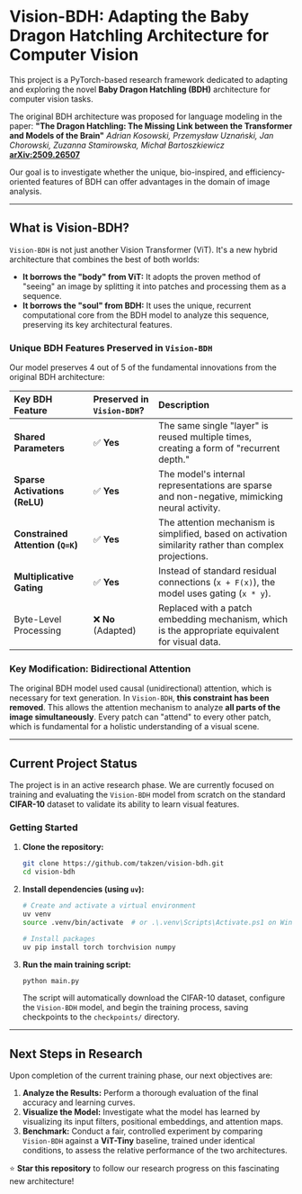 # Vision-BDH: Adapting the Baby Dragon Hatchling Architecture for Computer Vision

This project is a PyTorch-based research framework dedicated to adapting and exploring the novel **Baby Dragon Hatchling (BDH)** architecture for computer vision tasks.

The original BDH architecture was proposed for language modeling in the paper:
**"The Dragon Hatchling: The Missing Link between the Transformer and Models of the Brain"**
*Adrian Kosowski, Przemysław Uznański, Jan Chorowski, Zuzanna Stamirowska, Michał Bartoszkiewicz*
**[arXiv:2509.26507](https://arxiv.org/abs/2509.26507)**

Our goal is to investigate whether the unique, bio-inspired, and efficiency-oriented features of BDH can offer advantages in the domain of image analysis.

---

## What is Vision-BDH?

`Vision-BDH` is not just another Vision Transformer (ViT). It's a new hybrid architecture that combines the best of both worlds:

*   **It borrows the "body" from ViT:** It adopts the proven method of "seeing" an image by splitting it into patches and processing them as a sequence.
*   **It borrows the "soul" from BDH:** It uses the unique, recurrent computational core from the BDH model to analyze this sequence, preserving its key architectural features.

### Unique BDH Features Preserved in `Vision-BDH`

Our model preserves 4 out of 5 of the fundamental innovations from the original BDH architecture:

| Key BDH Feature               | Preserved in `Vision-BDH`? | Description                                                                                    |
| :---------------------------- | :------------------------- | :--------------------------------------------------------------------------------------------- |
| **Shared Parameters**         | ✅ **Yes**                 | The same single "layer" is reused multiple times, creating a form of "recurrent depth."        |
| **Sparse Activations (ReLU)** | ✅ **Yes**                 | The model's internal representations are sparse and non-negative, mimicking neural activity.     |
| **Constrained Attention (`Q=K`)** | ✅ **Yes**                 | The attention mechanism is simplified, based on activation similarity rather than complex projections. |
| **Multiplicative Gating**     | ✅ **Yes**                 | Instead of standard residual connections (`x + F(x)`), the model uses gating (`x * y`).        |
| Byte-Level Processing         | ❌ **No** (Adapted)        | Replaced with a patch embedding mechanism, which is the appropriate equivalent for visual data. |

### Key Modification: Bidirectional Attention

The original BDH model used causal (unidirectional) attention, which is necessary for text generation. In `Vision-BDH`, **this constraint has been removed**. This allows the attention mechanism to analyze **all parts of the image simultaneously**. Every patch can "attend" to every other patch, which is fundamental for a holistic understanding of a visual scene.

---

## Current Project Status

The project is in an active research phase. We are currently focused on training and evaluating the `Vision-BDH` model from scratch on the standard **CIFAR-10** dataset to validate its ability to learn visual features.

### Getting Started

1.  **Clone the repository:**
    ```bash
    git clone https://github.com/takzen/vision-bdh.git
    cd vision-bdh
    ```

2.  **Install dependencies (using `uv`):**
    ```bash
    # Create and activate a virtual environment
    uv venv
    source .venv/bin/activate  # or .\.venv\Scripts\Activate.ps1 on Windows
    
    # Install packages
    uv pip install torch torchvision numpy
    ```

3.  **Run the main training script:**
    ```bash
    python main.py
    ```
    The script will automatically download the CIFAR-10 dataset, configure the `Vision-BDH` model, and begin the training process, saving checkpoints to the `checkpoints/` directory.

---

## Next Steps in Research

Upon completion of the current training phase, our next objectives are:

1.  **Analyze the Results:** Perform a thorough evaluation of the final accuracy and learning curves.
2.  **Visualize the Model:** Investigate what the model has learned by visualizing its input filters, positional embeddings, and attention maps.
3.  **Benchmark:** Conduct a fair, controlled experiment by comparing `Vision-BDH` against a **ViT-Tiny** baseline, trained under identical conditions, to assess the relative performance of the two architectures.

⭐ **Star this repository** to follow our research progress on this fascinating new architecture!